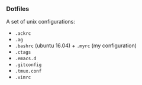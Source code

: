 ### Dotfiles
A set of unix configurations:
* `.ackrc`
* `.ag`
* `.bashrc` (ubuntu 16.04) + `.myrc` (my configuration)
* `.ctags`
* `.emacs.d`
* `.gitconfig`
* `.tmux.conf`
* `.vimrc`

